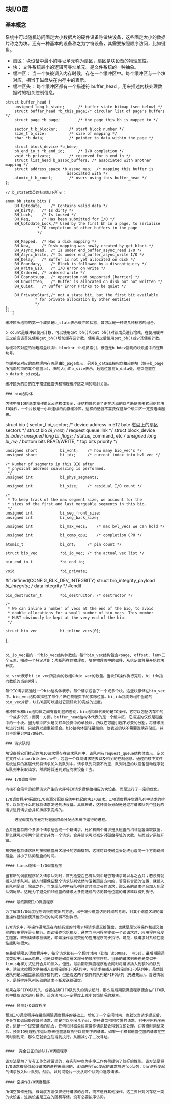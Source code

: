 ## 块I/O层

### 基本概念

系统中可以随机访问固定大小数据片的硬件设备称做块设备，这些固定大小的数据片称之为块。还有一种基本的设备称之为字符设备，其需要按照顺序访问，比如键盘。

- 扇区：块设备中最小的寻址单元称为扇区，扇区是块设备的物理属性。
- 块： 文件系统最小的逻辑可寻址单元。是文件系统的一种抽象。
- 缓冲区： 当一个快被调入内存时候，存在一个缓冲区中。每个缓冲区与一个块对应，相当于磁盘块在内存中的表示。
- 缓冲区头： 每个缓冲区都有一个描述符 buffer_head ，用来描述内核处理数据时的相关控制信息。

```
struct buffer_head {
	unsigned long b_state;		/* buffer state bitmap (see below) */
	struct buffer_head *b_this_page;/* circular list of page's buffers */
	struct page *b_page;		/* the page this bh is mapped to */

	sector_t b_blocknr;		/* start block number */
	size_t b_size;			/* size of mapping */
	char *b_data;			/* pointer to data within the page */

	struct block_device *b_bdev;
	bh_end_io_t *b_end_io;		/* I/O completion */
 	void *b_private;		/* reserved for b_end_io */
	struct list_head b_assoc_buffers; /* associated with another mapping */
	struct address_space *b_assoc_map;	/* mapping this buffer is
						   associated with */
	atomic_t b_count;		/* users using this buffer_head */
};

// b_state成员的标志如下所示：

enum bh_state_bits {
	BH_Uptodate,	/* Contains valid data */
	BH_Dirty,	/* Is dirty */
	BH_Lock,	/* Is locked */
	BH_Req,		/* Has been submitted for I/O */
	BH_Uptodate_Lock,/* Used by the first bh in a page, to serialise
			  * IO completion of other buffers in the page
			  */

	BH_Mapped,	/* Has a disk mapping */
	BH_New,		/* Disk mapping was newly created by get_block */
	BH_Async_Read,	/* Is under end_buffer_async_read I/O */
	BH_Async_Write,	/* Is under end_buffer_async_write I/O */
	BH_Delay,	/* Buffer is not yet allocated on disk */
	BH_Boundary,	/* Block is followed by a discontiguity */
	BH_Write_EIO,	/* I/O error on write */
	BH_Ordered,	/* ordered write */
	BH_Eopnotsupp,	/* operation not supported (barrier) */
	BH_Unwritten,	/* Buffer is allocated on disk but not written */
	BH_Quiet,	/* Buffer Error Prinks to be quiet */

	BH_PrivateStart,/* not a state bit, but the first bit available
			 * for private allocation by other entities
			 */
};
```2

缓冲区头结构的第一个成员是b_state表示缓冲区状态，其可以是一种或几种标志的组合。

b_count是缓冲区使用计数，可以使用get_bh()和put_bh()对该成员进行增减。在使用缓冲区之前应该首先使用get_bh()增加缓存区计数，使用完之后使用put_bh()减少其使用计数。

与缓冲区对应的物理磁盘块由b_blocknr_th成员索引，该值是b_bdev指明的块设备中的逻辑块号。

与缓冲区对应的而物理内存页是由b_page表示，另外b_data直接指向相应的块（位于b_page所指向的页的某个位置上），块的大小由b_size表示，起始位置在b_data处，结束位置在b_data+b_size处。

缓冲区头的目的在于描述磁盘快和物理缓冲区之间的映射关系。

### bio结构体

内核中块IO的基本操作由bio结构体表示，该结构体代表了正在活动的以片断链表形式组织的块IO操作，一个片段是一小块连续的内存缓冲区。这样的话就不需要保证单个缓冲区一定要连续起来。

```
struct bio {
	sector_t				bi_sector;	/* device address in 512 byte 磁盘上的扇区
										sectors */
	struct bio				*bi_next;	/* request queue link */
	struct block_device		*bi_bdev;
	unsigned long			bi_flags;	/* status, command, etc */
	unsigned long			bi_rw;		/* bottom bits READ/WRITE,
										 * top bits priority
										 */

	unsigned short			bi_vcnt;	/* how many bio_vec's */
	unsigned short			bi_idx;		/* current index into bvl_vec */

	/* Number of segments in this BIO after
	 * physical address coalescing is performed.
	 */
	unsigned int			bi_phys_segments;

	unsigned int			bi_size;	/* residual I/O count */

	/*
	 * To keep track of the max segment size, we account for the
	 * sizes of the first and last mergeable segments in this bio.
	 */
	unsigned int			bi_seg_front_size;
	unsigned int			bi_seg_back_size;

	unsigned int			bi_max_vecs;	/* max bvl_vecs we can hold */

	unsigned int			bi_comp_cpu;	/* completion CPU */

	atomic_t				bi_cnt;		/* pin count */

	struct bio_vec			*bi_io_vec;	/* the actual vec list */

	bio_end_io_t			*bi_end_io;

	void					*bi_private;
	
#if defined(CONFIG_BLK_DEV_INTEGRITY)
	struct bio_integrity_payload *bi_integrity;  /* data integrity */
#endif

	bio_destructor_t		*bi_destructor;	/* destructor */

	/*
	 * We can inline a number of vecs at the end of the bio, to avoid
	 * double allocations for a small number of bio_vecs. This member
	 * MUST obviously be kept at the very end of the bio.
	 */
	 
	struct bio_vec			bi_inline_vecs[0];
};
```

bi_io_vec指向一个bio_vec结构体数组，每个bio_vec结构包含<page, offset, len>三个元素，描述一个特定片断：片断所在的物理页、块在物理页中的偏移，从给定偏移量开始的块长度。

bi_vcnt表示bi_io_vec所指向的数组中bio_vec的数量。当块IO操作执行完后，bi_idx指向数组的当前索引。

每个IO请求都通过一个bio结构体表示，每个请求包含了一个或多个块，这些块存储在bio_vec中。bio_vec结构体描述了每个片断在物理页中的实际位置。bi_idx指向数组中当前的bio_vec片断，块I/O层可以通过它跟踪块IO完成的进度。

缓冲区头和bio结构体之间有着明显的差别，bio结构体代表的是IO操作，它可以包括内存中的一个或多个页；而另一方面，buffer_head结构体代表的是一个缓冲区，它描述的仅仅是磁盘中的一个块。因为缓冲区头是关联单独页中的单独块，所以它可能引起不必要的分割，将请求按块进行分割，只能靠以后重新组合。bio结构体是轻量级的，他表述的块不需要连续存储区，并且不需要分割I/O操作。

### 请求队列

块设备将它们挂起的块IO请求保存在请求队列中，该队列有request_queue结构体表示，定义在文件<linux/blkdev.h>中，包含一个双向请求链表以及相关的控制信息。通过内核中文件系统这样的高层代码将请求加入到队列中。请求队列只要不为空，队列对应的块设备驱动程序就从队列中获取请求，然后将其送到对应的块设备上去。

### I/O调度程序

内核不会简单的按照请求产生的次序将IO请求提供给相应的块设备，而是进行了一定的优化。

I/O调度程序将磁盘I/O资源分配给系统中挂起的块I/O请求。I/O调度程序觉得队列中请求的排序，以及在什么时候将请求发送到块设备。具体来说，这种资源分配是通过将请求队列中挂起的请求进行请求合并和排序来完成的。

	进程调度程序是将处理器资源分配给系统中运行的进程。

合并是指将两个多多个请求结合成一个新请求，比如有两个请求是从磁盘的相邻位置读取数据，那么就可以将两个请求合并为一个请求。合并请求可以减少对磁盘寻址的次数，从而减少系统开销。

排列是指将请求队列按照磁盘扇区增长的方向排列，这样可以使磁盘头始终沿着同一个方向访问磁盘，减小了访问磁盘的时间。

#### linus电梯——I/O调度程序

当有新的调度程序加入请求队列时，首先检查在已有队列中是否有请求可以与之合并；若没有就插入请求队列，插入时要保证整个请求队列依然时沿着扇区方向的，若没有合适的位置，就插入到队列尾部；除此之外，当发现队列中有队列驻留时间过长的请求，那么新的请求也会加入到尾队列尾部。这是为了避免相邻磁盘的请求太多而造成的访问其他位置的请求难以得到执行。

#### 最终期限I/O调度程序

为了解决I/O调度程序饥饿而提出的方法，出于减少磁盘访问时间的考虑，对某个磁盘区域的繁重操作显然会使其他区域的访问得不到执行。

I/O请求中，写操作通常是在内核有空的时候才将请求提交给磁盘，也就是是说写操作和提交给他的应用程序异步执行。而读操作恰恰相反，通常当应用程序提交一个读请求时，应用程序会发生阻塞，直到读请求被满足，即读操作与提交他的应用程序同步执行。可见，读请求对系统性能性能影响很大。

在最后期限IO调度程序中，每个请求都有一个超时时间（比如 读500ms， 写5s）。最后期限调度类似于Linus电梯，也是以物理磁盘扇区增长的顺序排序的。当新的请求到来也是类似于linus电梯方式进行合并和插入。但是，最后期限调度程序也会同时将请求插入到额外的队列中。读请求按照次序被插入到特定的FIFO队列中，写请求被插入到特定的FIFO队列中。虽然普通队列是以磁盘扇区顺序排列的，但是着这两个额外的队列是FIFO队列（先进先出）。普通情况下，是将排序队列头部的请求不断发送给磁盘。

如果在写FIFO队列头，或者在读FIFO队列头的请求超时，那么最后期限调度程序便会在FIFO队列中提取请求进行操作。该方法可以一定程度上减小饥饿情况的发生。

#### 预测I/O调度程序

预测I/O调度程序在最终期限调度程序的基础上，增加了一个空闲时间，也就说当请求提交后，不会立即返回处理其他请求，而是可以空闲几个ms，等待磁盘相邻位置的请求。对于应用程序来说，这是一个提交请求的机会，任何相邻磁盘位置操作请求都会得到立即处理。在等待时间结束后，预测IO处理程序返回原来位置基础执行以前剩下的请求。如果一个相邻磁盘位置的请求在空闲时刻到来，那么它就会立刻得到执行，从而减小了二次寻址。


####  完全公正的排队I/O调度程序

该方法是为了专有工作负荷设计的，在实际中也为多挣工作负荷提供了较好的性能。该方法是将I/O请求根据引起该请求的进程来组织的，比如进程foo发起的请求放进foo队列，bar进程发起的请求放入bar队列。然后，以时间轮片一次从每个队列中选取请求。

#### 空操作I/O调度程序

所谓空操作是指，该调度方法仅仅进行请求的合并，而不进行其他操作。这主要针对闪存这一类的块设备，这类设备是正在的随机存储，没有必要按序访问。

